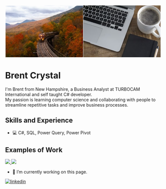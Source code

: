 ![](GitHubProfile.png)
# Brent Crystal
I'm Brent from New Hampshire, a Business Analyst at TURBOCAM International and self taught C# developer.  
My passion is learning computer science and collaborating with people to streamline repetitive tasks and improve business processes.

## Skills and Experience
* 💻 C#, SQL, Power Query, Power Pivot

## Examples of Work
<a href="https://github.com/BrentCrystal/PerformanceEvaluationDemo.git">
<img src = "https://media1.giphy.com/media/jTfJSeTkaBW5erPRDI/200w.webp?cid=ecf05e47hx57ovmu5oclknyn5c85id72qukds8fgbadqzmon&rid=200w.webp&ct=g" width= "256" />
</a><a href=""><img src ="https://media0.giphy.com/media/0HDbAWn1p30ZVhMlFe/200w.webp?cid=ecf05e471tcrfn9ekpcctp9h3aqj9gmmzq5mamcxlwcp246m&rid=200w.webp&ct=g" width= "256"/></a>

- 🔭 I’m currently working on this page. 


[<img src='https://cdn.jsdelivr.net/npm/simple-icons@3.0.1/icons/linkedin.svg' alt='linkedin' height='40'>](https://www.linkedin.com/in/brent-crystal-2gb3tg317/)  

